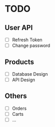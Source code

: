 
# TODO

## User API

- [ ] Refresh Token
- [ ] Change password

## Products

- [ ] Database Design
- [ ] API Design

## Others

- [ ] Orders
- [ ] Carts
- [ ] ...

